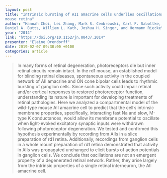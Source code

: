 ```yaml
---
layout: post
title: "Intrinsic bursting of AII amacrine cells underlies oscillations in the rd1
mouse retina"
author: "Hannah Choi, Lei Zhang, Mark S. Cembrowski, Carl F. Sabottke, Alexander L. Markowitz,
Daniel A. Butts, William L. Kath, Joshua H. Singer, and Hermann Riecke"
year: "2014"
link: "https://doi.org/10.1152/jn.00437.2014"
presenter: "Elaine Orendorff"
date: 2019-02-07 09:30:00 +0100
categories: article
---
```


>In many forms of retinal degeneration,
>photoreceptors die but inner retinal circuits remain intact. In the rd1
>mouse, an established model for blinding retinal diseases, spontaneous activity in the coupled network of AII amacrine and ON cone
>bipolar cells leads to rhythmic bursting of ganglion cells. Since such
>activity could impair retinal and/or cortical responses to restored
>photoreceptor function, understanding its nature is important for
>developing treatments of retinal pathologies. Here we analyzed a
>compartmental model of the wild-type mouse AII amacrine cell to
>predict that the cell’s intrinsic membrane properties, specifically,
>interacting fast Na and slow, M-type K conductances, would allow its
>membrane potential to oscillate when light-evoked excitatory synaptic
>inputs were withdrawn following photoreceptor degeneration. We
>tested and confirmed this hypothesis experimentally by recording
>from AIIs in a slice preparation of rd1 retina. Additionally, recordings
>from ganglion cells in a whole mount preparation of rd1 retina
>demonstrated that activity in AIIs was propagated unchanged to elicit
>bursts of action potentials in ganglion cells. We conclude that oscillations are not an emergent property of a degenerated retinal network.
>Rather, they arise largely from the intrinsic properties of a single
>retinal interneuron, the AII amacrine cell.
